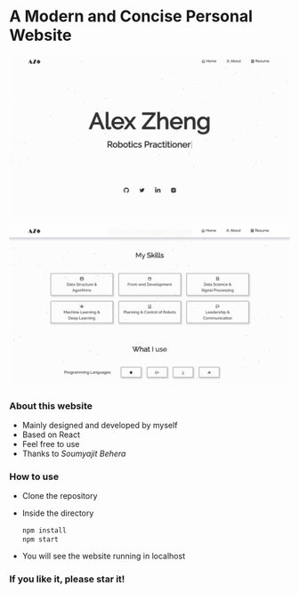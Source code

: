 # A Modern and Concise Personal Website 

![homepage](Images\homepage.png)

![About](Images\About.png)

### About this website

- Mainly designed and developed by myself
- Based on React  
- Feel free to use 
- Thanks to *Soumyajit Behera*



### How to use 

- Clone the repository

- Inside the directory

  ```
  npm install
  npm start
  ```

- You will see the website running  in localhost 



### If you like it, please star it!
